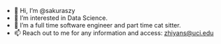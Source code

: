 - 👋 Hi, I’m @sakuraszy
- 👀 I’m interested in Data Science.
- 🌱 I’m a full time software engineer and part time cat sitter.
- 📫 Reach out to me for any information and access: zhiyans@uci.edu

<!---
sakuraszy/sakuraszy is a ✨ special ✨ repository because its `README.md` (this file) appears on your GitHub profile.
You can click the Preview link to take a look at your changes.
--->
